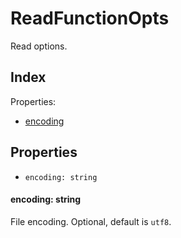 
# ReadFunctionOpts


Read options.

## Index



Properties:

- [encoding](#encoding)



## Properties

- `encoding: string`


#### encoding: string

File encoding. Optional, default is `utf8`.





